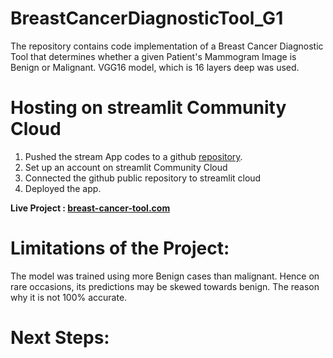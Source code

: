 # **BreastCancerDiagnosticTool_G1**
The repository contains code implementation of a Breast Cancer Diagnostic Tool that determines whether a given Patient's Mammogram Image is Benign or Malignant. VGG16 model, which is 16 layers deep was used.


# **Hosting on streamlit Community Cloud**

1. Pushed the stream App codes to a github [repository](https://github.com/johnthuo1/breast-cancer-tool).
2. Set up an account on streamlit Community Cloud
3. Connected the github public repository to streamlit cloud
4. Deployed the app.

  **Live Project : [breast-cancer-tool.com](https://johnthuo1-breast-cancer-tool-streamapp-647vh4.streamlit.app/)**
  
  # **Limitations of the Project:**
The model was trained using more Benign cases than malignant. Hence on rare occasions, its predictions may be skewed towards benign. The reason why it is not 100% accurate.
  
  # **Next Steps:**
  
  
